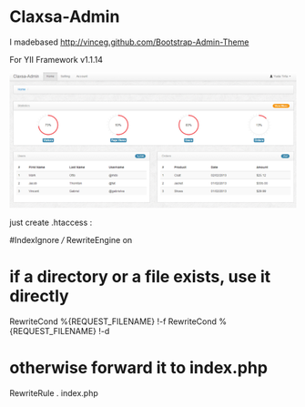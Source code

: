 Claxsa-Admin
============

I made​based http://vinceg.github.com/Bootstrap-Admin-Theme

For YII Framework v1.1.14


![GitHub Logo](/images/admin.png)


just create .htaccess :

#IndexIgnore */*
RewriteEngine on
# if a directory or a file exists, use it directly
RewriteCond %{REQUEST_FILENAME} !-f
RewriteCond %{REQUEST_FILENAME} !-d
# otherwise forward it to index.php
RewriteRule . index.php








